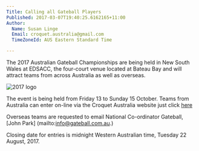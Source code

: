 ```yaml
---
Title: Calling all Gateball Players
Published: 2017-03-07T19:40:25.6162165+11:00
Author:
  Name: Susan Linge
  Email: croquet.australia@gmail.com
  TimeZoneId: AUS Eastern Standard Time

---
```

The 2017 Australian Gateball Championships are being held in New South Wales at EDSACC, the four-court venue located at Bateau Bay and will attract teams from across Australia as well as overseas.

<img src=”/2017-gateball-logo.png” alt="2017 logo" title="2017 logo"/>

The event is being held from Friday 13 to Sunday 15 October.  Teams from Australia can enter on-line via the Croquet Australia website just click [here](https://croquet-australia.com.au/tournaments/2017/gb/championships)


Overseas teams are requested to email National Co-ordinator Gateball, [John Park] (mailto:info@gateball.com.au.)

Closing date for entries is midnight Western Australian time, Tuesday 22 August, 2017.